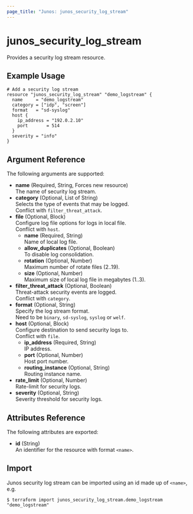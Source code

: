 ```yaml
---
page_title: "Junos: junos_security_log_stream"
---
```


# junos_security_log_stream

Provides a security log stream resource.

## Example Usage

```hcl
# Add a security log stream
resource "junos_security_log_stream" "demo_logstream" {
  name     = "demo_logstream"
  category = ["idp", "screen"]
  format   = "sd-syslog"
  host {
    ip_address = "192.0.2.10"
    port       = 514
  }
  severity = "info"
}
```

## Argument Reference

The following arguments are supported:

- **name** (Required, String, Forces new resource)  
  The name of security log stream.
- **category** (Optional, List of String)  
  Selects the type of events that may be logged.  
  Conflict with `filter_threat_attack`.
- **file** (Optional, Block)  
  Configure log file options for logs in local file.  
  Conflict with `host`.
  - **name** (Required, String)  
    Name of local log file.
  - **allow_duplicates** (Optional, Boolean)  
    To disable log consolidation.
  - **rotation** (Optional, Number)  
    Maximum number of rotate files (2..19).
  - **size** (Optional, Number)  
    Maximum size of local log file in megabytes (1..3).
- **filter_threat_attack** (Optional, Boolean)  
  Threat-attack security events are logged.  
  Conflict with `category`.
- **format** (Optional, String)  
  Specify the log stream format.  
  Need to be `binary`, `sd-syslog`, `syslog` or `welf`.
- **host** (Optional, Block)  
  Configure destination to send security logs to.  
  Conflict with `file`.
  - **ip_address** (Required, String)  
    IP address.
  - **port** (Optional, Number)  
    Host port number.
  - **routing_instance** (Optional, String)  
    Routing instance name.
- **rate_limit** (Optional, Number)  
  Rate-limit for security logs.
- **severity** (Optional, String)  
  Severity threshold for security logs.

## Attributes Reference

The following attributes are exported:

- **id** (String)  
  An identifier for the resource with format `<name>`.

## Import

Junos security log stream can be imported using an id made up of `<name>`, e.g.

```shell
$ terraform import junos_security_log_stream.demo_logstream "demo_logstream"
```
